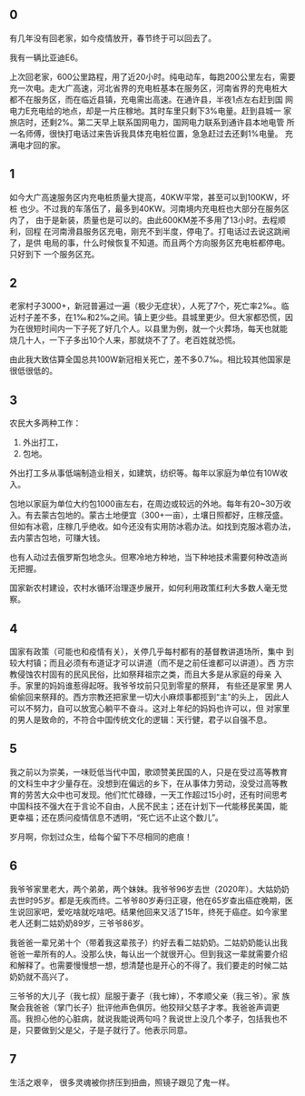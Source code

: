 
## 0

有几年没有回老家，如今疫情放开，春节终于可以回去了。

我有一辆比亚迪E6。

上次回老家，600公里路程，用了近20小时。纯电动车，每跑200公里左右，需要
充一次电。走大广高速，河北省界的充电桩基本在服务区，河南省界的充电桩大
都不在服务区，而在临近县镇，充电需出高速。在通许县，半夜1点左右赶到国
网电力E充电给的地点，却是一片庄稼地。其时车里只剩下3%电量。赶到县城一
家旅店时，还剩2%。第二天早上联系国网电力，国网电力联系到通许县本地电管
所一名师傅，很快打电话过来告诉我具体充电桩位置，急急赶过去还剩1%电量。
充满电才回的家。

## 1

如今大广高速服务区内充电桩质量大提高，40KW平常，甚至可以到100KW，坏桩
也少。不过我的车落伍了，最多到40KW。河南境内充电桩也大部分在服务区内了，
由于是新装，质量也是可以的。由此600KM差不多用了13小时。去程顺利，回程
在河南滑县服务区充电，刚充不到半度，停电了。打电话过去说这跳闸了，是供
电局的事，什么时候恢复不知道。而且两个方向服务区充电桩都停电。只好到下
一个服务区充。

## 2

老家村子3000+，新冠普遍过一遍（极少无症状），人死了7个，死亡率2‰。临
近村子差不多，在1‰和2‰之间。镇上更少些。县城里更少。但大家都恐慌，因
为在很短时间内一下子死了好几个人。以县里为例，就一个火葬场，每天也就能
烧几十人，一下子多出10个人来，那就烧不了了。老百姓就恐慌。

由此我大致估算全国总共100W新冠相关死亡，差不多0.7‰。相比较其他国家是
很低很低的。

## 3

农民大多两种工作：
1. 外出打工，
2. 包地。

外出打工多从事低端制造业相关，如建筑，纺织等。每年以家庭为单位有10W收
入。

包地以家庭为单位大约包1000亩左右，在周边或较远的外地。每年有20~30万收
入。有去蒙古包地的。蒙古土地便宜（300+一亩），土壤日照都好，庄稼茂盛。
但如有冰雹，庄稼几乎绝收。如今还没有实用防冰雹办法。如找到克服冰雹办法，
去内蒙古包地，可赚大钱。

也有人动过去俄罗斯包地念头。但寒冷地方种地，当下种地技术需要何种改造尚
无把握。

国家新农村建设，农村水循环治理逐步展开，如何利用政策红利大多数人毫无觉
察。

## 4

国家有政策（可能也和疫情有关），关停几乎每村都有的基督教讲道场所，集中
到较大村镇；而且必须有布道证才可以讲道（而不是之前任谁都可以讲道）。西
方宗教侵蚀农村固有的民风民俗，比如祭拜祖宗之类，而且大多是从家庭的母亲
入手。家里的妈妈谁惹得起呀。我爷爷坟前只见到零星的祭拜， 有些还是家里
男人偷偷回来祭拜的。西方宗教还把家里一切大小麻烦事都揽到“主”的头上，
因此人可以不努力，自可以放宽心躺平不奋斗。这对上年纪的妈妈也许可以，但
对家里的男人是致命的，不符合中国传统文化的逻辑：天行健，君子以自强不息。

## 5

我之前以为崇美，一味贬低当代中国，歌颂赞美民国的人，只是在受过高等教育
的文科生中才少量存在。没想到在偏远的乡下，在从事体力劳动，没受过高等教
育的劳苦大众中也可发现。他们忙忙碌碌，一天工作超过15小时，还有时间思考
中国科技不强大在于言论不自由，人民不民主；还在计划下一代能移民美国，能
更幸福；还在质问疫情信息不透明，“死亡远不止这个数儿”。

岁月啊，你划过众生，给每个留下不尽相同的疤痕！

## 6

我爷爷家里老大，两个弟弟，两个妹妹。我爷爷96岁去世（2020年）。大姑奶奶
去世时95岁。都是无疾而终。二爷爷80岁寿归正寝，他在65岁查出癌症晚期，医
生说回家吧，爱吃啥就吃啥吧。结果他回来又活了15年，终死于癌症。如今家里
老人还剩二姑奶奶89岁，三爷爷86岁。

我爸爸一辈兄弟十个（带着我这辈孩子）约好去看二姑奶奶。二姑奶奶能认出我
爸爸一辈所有的人。没那么快，每认出一个就很开心。但到我这一辈就需要介绍
和解释了。也需要慢慢想一想，想清楚也是开心的不得了。我们要走的时候二姑
奶奶就不高兴了。

三爷爷的大儿子（我七叔）屈服于妻子（我七婶），不孝顺父亲（我三爷）。家
族聚会我爸爸（掌门长子）批评他声色俱厉。他狡辩父慈子才孝。我爸爸声调更
高。我担心他的心脏病，就说我能说两句吗？我说世上没几个孝子，包括我也不
是，只要做到父是父，子是子就行了。他表示同意。

## 7

生活之艰辛， 很多灵魂被你挤压到扭曲，照镜子跟见了鬼一样。










